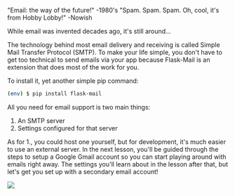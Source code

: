 "Email: the way of the future!" -1980's
"Spam. Spam. Spam. Oh, cool, it's from Hobby Lobby!" -Nowish

While email was invented decades ago, it's still around...

The technology behind most email delivery and receiving is called Simple Mail Transfer Protocol (SMTP). To make your life simple, you don't have to get too technical to send emails via your app because Flask-Mail is an extension that does most of the work for you.

To install it, yet another simple pip command:

```bash
(env) $ pip install flask-mail
```

All you need for email support is two main things:

1. An SMTP server
2. Settings configured for that server

As for 1., you could host one yourself, but for development, it's much easier to use an external server. In the next lesson, you'll be guided through the steps to setup a Google Gmail account so you can start playing around with emails right away.
The settings you'll learn about in the lesson after that, but let's get you set up with a secondary email account!

![](https://images.unsplash.com/photo-1534803522048-835d05301b08?ixlib=rb-1.2.1&ixid=eyJhcHBfaWQiOjEyMDd9&auto=format&fit=crop&w=2018&q=80)